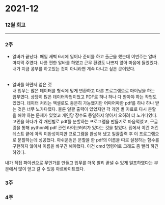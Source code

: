 # 2021-12

### 12월 회고

---

### 2주

- 알바가 끝났다.
  매일 새벽 6시에 일어나 준비를 하고 출근을 했는데 이번주는 알바 마지막 주였다. 나름 편한 알바를 하였고 근무 환경도 나쁘지 않아 마음에 들었었다. 내가 지금 공부를 하고있는 것이 아니라면 계속 다니고 싶은 곳이었다. </br></br>

- 알바를 하먄서 얻은 것 </br>
  내 업무는 많은 데이터를 형식에 맞게 변환하고 다른 프로그램으로 마이닝을 하는 업무였다. 상당히 많은 데이터작업이었고 PDF로 하나 하나 다 받아야 하는 작업도 있었다. 데이터 처리는 엑셀로도 충분히 가능했지만 어마어마한 pdf를 하나 하나 받는 것은 너무 노가다였다. 물론 일괄 출력이 있었지만 각 개인 별 자료로 다시 분할을 해야 하는 문제가 있었고 개인당 장수도 동일하지 않아서 오히려 더 노가다였다.
  고민을 하다가 각 개인별로 pdf를 분할하는 프로그램을 만들기로 마음먹었고, 구글링을 통해 python에 pdf 관련 라이브러리가 있다는 것을 찾았다. 집에서 이런 저런 테스트 끝에 아직 미완성이지만 프로그램을 완성해 냈고 일괄출력 후 이 프로그램으로 분할하는데 성공했다. 아쉬운점은 분할을 한 pdf의 이름을 따로 설정하는 함수를 구현하지 않아서 이름을 바꾸긴 해야했다. 이건 cmd 명령어로 그래도 좀 빨리 하긴 하였다.

내가 직접 파이썬으로 무언가를 만들고 업무를 더욱 빨리 끝낼 수 있게 일조하였다는 부분에서 많이 얻고 갈 수 있응 아르바이트였다.

### 3주

### 4주
